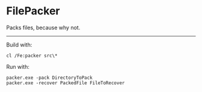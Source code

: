 # FilePacker
Packs files, because why not.

---
Build with:
```
cl /Fe:packer src\*
```

Run with:

``` 
packer.exe -pack DirectoryToPack 
packer.exe -recover PackedFile FileToRecover 
```
